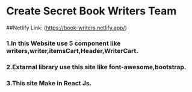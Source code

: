 # Create Secret Book Writers Team

##Netlify Link: (https://book-writers.netlify.app/)

### 1.In this Website use 5 component like writers,writer,itemsCart,Header,WriterCart.
### 2.Extarnal library use this site like font-awesome,bootstrap.
### 3.This site Make in React Js.
